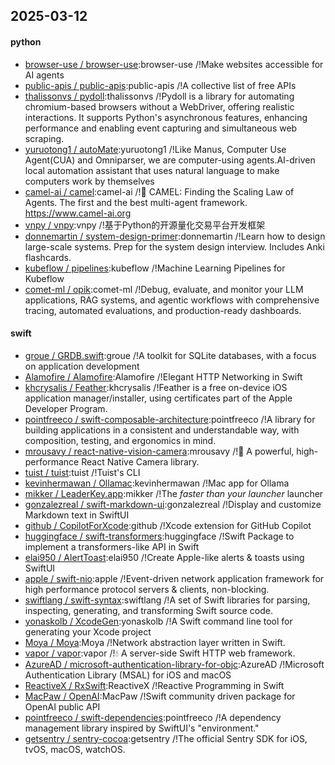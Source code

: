 ## 2025-03-12

#### python
* [browser-use / browser-use](https://github.com/browser-use/browser-use):browser-use /!Make websites accessible for AI agents
* [public-apis / public-apis](https://github.com/public-apis/public-apis):public-apis /!A collective list of free APIs
* [thalissonvs / pydoll](https://github.com/thalissonvs/pydoll):thalissonvs /!Pydoll is a library for automating chromium-based browsers without a WebDriver, offering realistic interactions. It supports Python's asynchronous features, enhancing performance and enabling event capturing and simultaneous web scraping.
* [yuruotong1 / autoMate](https://github.com/yuruotong1/autoMate):yuruotong1 /!Like Manus, Computer Use Agent(CUA) and Omniparser, we are computer-using agents.AI-driven local automation assistant that uses natural language to make computers work by themselves
* [camel-ai / camel](https://github.com/camel-ai/camel):camel-ai /!🐫 CAMEL: Finding the Scaling Law of Agents. The first and the best multi-agent framework. https://www.camel-ai.org
* [vnpy / vnpy](https://github.com/vnpy/vnpy):vnpy /!基于Python的开源量化交易平台开发框架
* [donnemartin / system-design-primer](https://github.com/donnemartin/system-design-primer):donnemartin /!Learn how to design large-scale systems. Prep for the system design interview. Includes Anki flashcards.
* [kubeflow / pipelines](https://github.com/kubeflow/pipelines):kubeflow /!Machine Learning Pipelines for Kubeflow
* [comet-ml / opik](https://github.com/comet-ml/opik):comet-ml /!Debug, evaluate, and monitor your LLM applications, RAG systems, and agentic workflows with comprehensive tracing, automated evaluations, and production-ready dashboards.

#### swift
* [groue / GRDB.swift](https://github.com/groue/GRDB.swift):groue /!A toolkit for SQLite databases, with a focus on application development
* [Alamofire / Alamofire](https://github.com/Alamofire/Alamofire):Alamofire /!Elegant HTTP Networking in Swift
* [khcrysalis / Feather](https://github.com/khcrysalis/Feather):khcrysalis /!Feather is a free on-device iOS application manager/installer, using certificates part of the Apple Developer Program.
* [pointfreeco / swift-composable-architecture](https://github.com/pointfreeco/swift-composable-architecture):pointfreeco /!A library for building applications in a consistent and understandable way, with composition, testing, and ergonomics in mind.
* [mrousavy / react-native-vision-camera](https://github.com/mrousavy/react-native-vision-camera):mrousavy /!📸 A powerful, high-performance React Native Camera library.
* [tuist / tuist](https://github.com/tuist/tuist):tuist /!Tuist's CLI
* [kevinhermawan / Ollamac](https://github.com/kevinhermawan/Ollamac):kevinhermawan /!Mac app for Ollama
* [mikker / LeaderKey.app](https://github.com/mikker/LeaderKey.app):mikker /!The *faster than your launcher* launcher
* [gonzalezreal / swift-markdown-ui](https://github.com/gonzalezreal/swift-markdown-ui):gonzalezreal /!Display and customize Markdown text in SwiftUI
* [github / CopilotForXcode](https://github.com/github/CopilotForXcode):github /!Xcode extension for GitHub Copilot
* [huggingface / swift-transformers](https://github.com/huggingface/swift-transformers):huggingface /!Swift Package to implement a transformers-like API in Swift
* [elai950 / AlertToast](https://github.com/elai950/AlertToast):elai950 /!Create Apple-like alerts & toasts using SwiftUI
* [apple / swift-nio](https://github.com/apple/swift-nio):apple /!Event-driven network application framework for high performance protocol servers & clients, non-blocking.
* [swiftlang / swift-syntax](https://github.com/swiftlang/swift-syntax):swiftlang /!A set of Swift libraries for parsing, inspecting, generating, and transforming Swift source code.
* [yonaskolb / XcodeGen](https://github.com/yonaskolb/XcodeGen):yonaskolb /!A Swift command line tool for generating your Xcode project
* [Moya / Moya](https://github.com/Moya/Moya):Moya /!Network abstraction layer written in Swift.
* [vapor / vapor](https://github.com/vapor/vapor):vapor /!💧 A server-side Swift HTTP web framework.
* [AzureAD / microsoft-authentication-library-for-objc](https://github.com/AzureAD/microsoft-authentication-library-for-objc):AzureAD /!Microsoft Authentication Library (MSAL) for iOS and macOS
* [ReactiveX / RxSwift](https://github.com/ReactiveX/RxSwift):ReactiveX /!Reactive Programming in Swift
* [MacPaw / OpenAI](https://github.com/MacPaw/OpenAI):MacPaw /!Swift community driven package for OpenAI public API
* [pointfreeco / swift-dependencies](https://github.com/pointfreeco/swift-dependencies):pointfreeco /!A dependency management library inspired by SwiftUI's "environment."
* [getsentry / sentry-cocoa](https://github.com/getsentry/sentry-cocoa):getsentry /!The official Sentry SDK for iOS, tvOS, macOS, watchOS.
